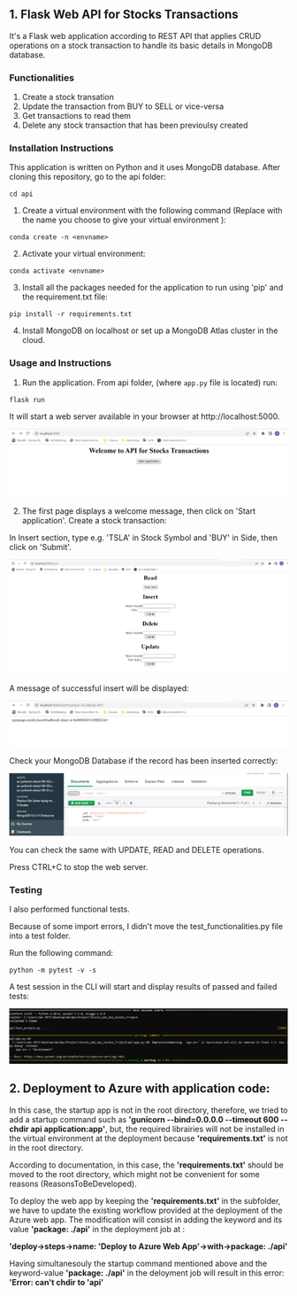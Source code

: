 ## 1. Flask Web API for Stocks Transactions

It's a Flask web application according to REST API that applies CRUD operations on a stock transaction to handle its basic details in MongoDB database.

### Functionalities

1. Create a stock transation
2. Update the transaction from BUY to SELL or vice-versa
3. Get transactions to read them
4. Delete any stock transaction that has been previoulsy created

### Installation Instructions

This application is written on Python and it uses MongoDB database.
After cloning this repository, go to the api folder:

```
cd api 
```

1. Create a virtual environment with the following command (Replace <envname> with the name you choose to give your virtual environment ):
```
conda create -n <envname> 
``` 
2. Activate your virtual environment:
```
conda activate <envname> 
```
3. Install all the packages needed for the application to run using 'pip' and the requirement.txt file:
```
pip install -r requirements.txt 
```
4. Install MongoDB on localhost or set up a MongoDB Atlas cluster in the cloud.


### Usage and Instructions

1. Run the application. From api folder, (where `app.py` file is located) run:

```
flask run
```

It will start a web server available in your browser at http://localhost:5000.

![Web Page](../images/FlaskWeb/Frontpage.png)

2. The first page displays a welcome message, then click on 'Start application'.
Create a stock transaction:

In Insert section, type e.g. 'TSLA' in Stock Symbol and 'BUY' in Side, then click on 'Submit'.

![Web Page1](../images/FlaskWeb/curd.png)

A message of successful insert will be displayed:

![Web Page2](../images/FlaskWeb/insertsuccessful.png)

Check your MongoDB Database if the record has been inserted correctly:

![Web Page3](../images/FlaskWeb/MongoDBInsert.png)

You can check the same with UPDATE, READ and DELETE operations.

Press CTRL+C to stop the web server.

### Testing

I also performed functional tests.

Because of some import errors, I didn't move the test_functionalities.py file into a test folder.

Run the following command:

```
python -m pytest -v -s
```
A test session in the CLI will start and display results of passed and failed tests:

![Web Page4](../images/Tests/pytest.png)


## 2. Deployment to Azure with application code:  

In this case, the startup app is not in the root directory, therefore, we tried to add a startup command such as **'gunicorn --bind=0.0.0.0 --timeout 600 --chdir api application:app'**, but, the required librairies will not be installed in the virtual environment at the deployment because **'requirements.txt'** is not in the root directory.

According to documentation, in this case, the **'requirements.txt'** should be moved to the root directory, which might not be convenient for some reasons (ReasonsToBeDeveloped).

To deploy the web app by keeping the **'requirements.txt'** in the subfolder, we have to update the existing workflow provided at the deployment of the Azure web app.
The modification will consist in adding the keyword and its value **'package: ./api'** in the deployment job at :

**'deploy->steps->name: 'Deploy to Azure Web App'->with->package: ./api'**

Having simultanesouly the startup command mentioned above and the keyword-value **'package: ./api'** in the deloyment job will result in this error: **'Error: can't chdir to 'api'**